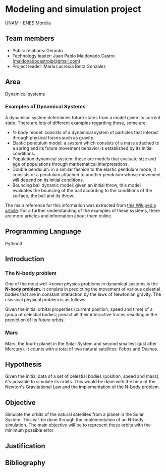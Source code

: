 # Modeling and simulation project 

[UNAM - ENES Morelia](https://www.enesmorelia.unam.mx/)

## Team members
- Public relations: Gerardo
- Technology leader: Juan Pablo Maldonado Castro (maldonadocastrojp@gmail.com)
- Project leader: María Lucrecia Beltz Gonzalez

## Area
Dynamical systems

### Examples of Dynamical Systems

A dynamical system determines future states from a model given its current state. There are lots of different examples regarding these, some are:

* N-body model: consists of a dynamical system of particles that interact through physical forces such as gravity.
* Elastic pendulum model: a system which consists of a mass attached to a spring and its future movement behavior is established by its initial conditions.
* Population dynamical system: these are models that evaluate size and age of populations through mathematical interpretations.
* Double pendulum: in a similar fashion to the elastic pendulum mode, it consists of a pendulum attached to another pendulum whose movement will depend on its initial conditions.
* Bouncing ball dynamic model: given an initial throw, this model evaluates the bouncing of the ball according to the conditions of the surface, the ball and its throw.

The main reference for this information was extracted from [this Wikipedia article](https://en.wikipedia.org/wiki/Dynamical_system). For a further understanding of the examples of these systems, there are more articles and information about them online.

## Programming Language
Python3

## Introduction

### The N-body problem

One of the most well-known physics problems in dynamical systems is the **N-body problem**. It consists in predicting the movement of various celestial bodies that are in constant interaction by the laws of Newtonian gravity. The classical physical problem is as follows:

Given the initial orbital properties (current position, speed and time) of a group of celestial bodies; predict all their interactive forces resulting in the prediction of its future orbits.

### Mars

Mars, the fourth planet in the Solar System and second smallest (just after Mercury). It counts with a total of two natural satellites: *Fobos* and *Deimos*.

## Hypothesis 

Given the initial data of a set of celestial bodies (position, speed and mass), it's possible to simulate its orbits. This would be done with the help of the Newton's Gravitational Law and the implementation of the N-body problem. 

## Objective

Simulate the orbits of the natural satellites from a planet in the Solar System. This will be done through the implementation of an  N-body simulation. The main objective will be to represent these orbits with the minimum possible error

## Justification


## Bibliography

